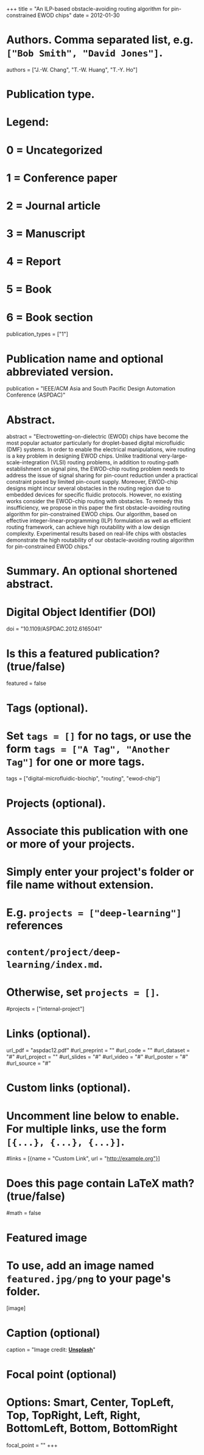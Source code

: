 +++
title = "An ILP-based obstacle-avoiding routing algorithm for pin-constrained EWOD chips"
date = 2012-01-30

# Authors. Comma separated list, e.g. `["Bob Smith", "David Jones"]`.
authors = ["J.-W. Chang", "T.-W. Huang", "T.-Y. Ho"]

# Publication type.
# Legend:
# 0 = Uncategorized
# 1 = Conference paper
# 2 = Journal article
# 3 = Manuscript
# 4 = Report
# 5 = Book
# 6 = Book section
publication_types = ["1"]

# Publication name and optional abbreviated version.
publication = "IEEE/ACM Asia and South Pacific Design Automation Conference (ASPDAC)"

# Abstract.
abstract = "Electrowetting-on-dielectric (EWOD) chips have become the most popular actuator particularly for droplet-based digital microfluidic (DMF) systems. In order to enable the electrical manipulations, wire routing is a key problem in designing EWOD chips. Unlike traditional very-large-scale-integration (VLSI) routing problems, in addition to routing-path establishment on signal pins, the EWOD-chip routing problem needs to address the issue of signal sharing for pin-count reduction under a practical constraint posed by limited pin-count supply. Moreover, EWOD-chip designs might incur several obstacles in the routing region due to embedded devices for specific fluidic protocols. However, no existing works consider the EWOD-chip routing with obstacles. To remedy this insufficiency, we propose in this paper the first obstacle-avoiding routing algorithm for pin-constrained EWOD chips. Our algorithm, based on effective integer-linear-programming (ILP) formulation as well as efficient routing framework, can achieve high routability with a low design complexity. Experimental results based on real-life chips with obstacles demonstrate the high routability of our obstacle-avoiding routing algorithm for pin-constrained EWOD chips."

# Summary. An optional shortened abstract.

# Digital Object Identifier (DOI)
doi = "10.1109/ASPDAC.2012.6165041"

# Is this a featured publication? (true/false)
featured = false

# Tags (optional).
#   Set `tags = []` for no tags, or use the form `tags = ["A Tag", "Another Tag"]` for one or more tags.
tags = ["digital-microfluidic-biochip", "routing", "ewod-chip"]

# Projects (optional).
#   Associate this publication with one or more of your projects.
#   Simply enter your project's folder or file name without extension.
#   E.g. `projects = ["deep-learning"]` references 
#   `content/project/deep-learning/index.md`.
#   Otherwise, set `projects = []`.
#projects = ["internal-project"]

# Links (optional).
url_pdf = "aspdac12.pdf"
#url_preprint = ""
#url_code = ""
#url_dataset = "#"
#url_project = ""
#url_slides = "#"
#url_video = "#"
#url_poster = "#"
#url_source = "#"

# Custom links (optional).
#   Uncomment line below to enable. For multiple links, use the form `[{...}, {...}, {...}]`.
#links = [{name = "Custom Link", url = "http://example.org"}]

# Does this page contain LaTeX math? (true/false)
#math = false

# Featured image
# To use, add an image named `featured.jpg/png` to your page's folder. 
[image]
  # Caption (optional)
  caption = "Image credit: [**Unsplash**](https://unsplash.com/photos/pLCdAaMFLTE)"

  # Focal point (optional)
  # Options: Smart, Center, TopLeft, Top, TopRight, Left, Right, BottomLeft, Bottom, BottomRight
  focal_point = ""
+++


